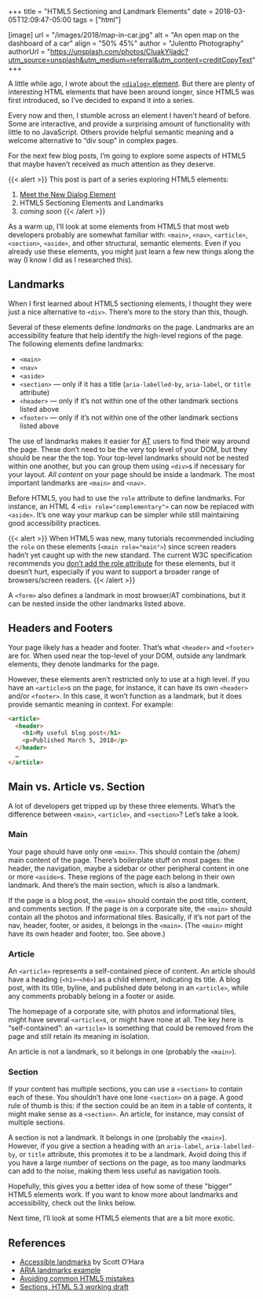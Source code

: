 +++
title = "HTML5 Sectioning and Landmark Elements"
date = 2018-03-05T12:09:47-05:00
tags = ["html"]

[image]
  url = "/images/2018/map-in-car.jpg"
  alt = "An open map on the dashboard of a car"
  align = "50% 45%"
  author = "Julentto Photography"
  authorUrl = "https://unsplash.com/photos/CIuakYIjadc?utm_source=unsplash&utm_medium=referral&utm_content=creditCopyText"
+++

A little while ago, I wrote about the [`<dialog>` element](/posts/2018/meet-the-new-dialog-element/). But there are plenty of interesting HTML elements that have been around longer, since HTML5 was first introduced, so I’ve decided to expand it into a series.

Every now and then, I stumble across an element I haven’t heard of before. Some are interactive, and provide a surprising amount of functionality with little to no JavaScript. Others provide helpful semantic meaning and a welcome alternative to “div soup” in complex pages.

For the next few blog posts, I’m going to explore some aspects of HTML5 that maybe haven’t received as much attention as they deserve.

{{< alert >}}
This post is part of a series exploring HTML5 elements:

1. [Meet the New Dialog Element](/posts/2018/meet-the-new-dialog-element/)
2. HTML5 Sectioning Elements and Landmarks
3. *coming soon*
{{< /alert >}}

As a warm up, I’ll look at some elements from HTML5 that most web developers probably are somewhat familiar with: `<main>`, `<nav>`, `<article>`, `<section>`, `<aside>`, and other structural, semantic elements. Even if you already use these elements, you might just learn a few new things along the way (I know I did as I researched this).

## Landmarks

When I first learned about HTML5 sectioning elements, I thought they were just a nice alternative to `<div>`. There’s more to the story than this, though.

Several of these elements define *landmarks* on the page. Landmarks are an accessibility feature that help identify the high-level regions of the page. The following elements define landmarks:

* `<main>`
* `<nav>`
* `<aside>`
* `<section>` — only if it has a title (`aria-labelled-by`, `aria-label`, or `title` attribute)
* `<header>` — only if it’s not within one of the other landmark sections listed above
* `<footer>` — only if it’s not within one of the other landmark sections listed above

The use of landmarks makes it easier for <abbr title="assistive technology">AT</abbr> users to find their way around the page. These don’t need to be the very top level of your DOM, but they should be near the the top. Your top-level landmarks should not be nested within one another, but you can group them using `<div>`s if necessary for your layout. *All content* on your page should be inside a landmark. The most important landmarks are `<main>` and `<nav>`.

Before HTML5, you had to use the `role` attribute to define landmarks. For instance, an HTML 4 `<div role="complementary">` can now be replaced with `<aside>`. It’s one way your markup can be simpler while still maintaining good accessibility practices.

{{< alert >}}
When HTML5 was new, many tutorials recommended including the `role` on these elements (`<main role="main">`) since screen readers hadn’t yet caught up with the new standard. The current W3C specification recommends you [don’t add the role attribute](https://www.w3.org/TR/html52/dom.html#do-not-set) for these elements, but it doesn’t hurt, especially if you want to support a broader range of browsers/screen readers.
{{< /alert >}}

A `<form>` also defines a landmark in most browser/AT combinations, but it can be nested inside the other landmarks listed above.

## Headers and Footers

Your page likely has a header and footer. That’s what `<header>` and `<footer>` are for. When used near the top-level of your DOM, outside any landmark elements, they denote landmarks for the page.

However, these elements aren’t restricted only to use at a high level. If you have an `<article>`s on the page, for instance, it can have its own `<header>` and/or `<footer>`. In this case, it won’t function as a landmark, but it does provide semantic meaning in context. For example:

```html
<article>
  <header>
    <h1>My useful blog post</h1>
    <p>Published March 5, 2018</p>
  </header>
  …
</article>
```

## Main vs. Article vs. Section

A lot of developers get tripped up by these three elements. What’s the difference between `<main>`, `<article>`, and `<section>`? Let’s take a look.

### Main

Your page should have only one `<main>`. This should contain the *(ahem)* main content of the page. There’s boilerplate stuff on most pages: the header, the navigation, maybe a sidebar or other peripheral content in one or more `<aside>`s. These regions of the page each belong in their own landmark. And there’s the main section, which is also a landmark.

If the page is a blog post, the `<main>` should contain the post title, content, and comments section. If the page is on a corporate site, the `<main>` should contain all the photos and informational tiles. Basically, if it’s not part of the nav, header, footer, or asides, it belongs in the `<main>`. (The `<main>` might have its own header and footer, too. See above.)

### Article

An `<article>` represents a self-contained piece of content. An article should have a heading (`<h1>`–`<h6>`) as a child element, indicating its title. A blog post, with its title, byline, and published date belong in an `<article>`, while any comments probably belong in a footer or aside.

The homepage of a corporate site, with photos and informational tiles, might have several `<article>`s, or might have none at all. The key here is “self-contained”: an `<article>` is something that could be removed from the page and still retain its meaning in isolation.

An article is not a landmark, so it belongs in one (probably the `<main>`).

### Section

If your content has multiple sections, you can use a `<section>` to contain each of these. You shouldn’t have one lone `<section>` on a page. A good rule of thumb is this: if the section could be an item in a table of contents, it might make sense as a `<section>`. An article, for instance, may consist of multiple sections.

A section is not a landmark. It belongs in one (probably the `<main>`). However, if you give a section a heading with an `aria-label`, `aria-labelled-by`, or `title` attribute, this promotes it to be a landmark. Avoid doing this if you have a large number of sections on the page, as too many landmarks can add to the noise, making them less useful as navigation tools.

Hopefully, this gives you a better idea of how some of these "bigger" HTML5 elements work. If you want to know more about landmarks and accessibility, check out the links below.

Next time, I’ll look at some HTML5 elements that are a bit more exotic.

## References

* [Accessible landmarks](http://www.scottohara.me/blog/2018/03/03/landmarks.html) by Scott O’Hara
* [ARIA landmarks example](https://www.w3.org/TR/wai-aria-practices/examples/landmarks/HTML5.html)
* [Avoiding common HTML5 mistakes](http://html5doctor.com/avoiding-common-html5-mistakes/)
* [Sections, HTML 5.3 working draft](https://www.w3.org/TR/html53/sections.html)
